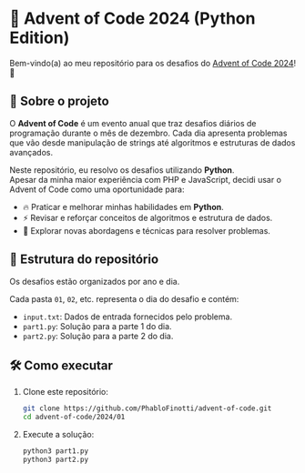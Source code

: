 # 🎄 Advent of Code 2024 (Python Edition)

Bem-vindo(a) ao meu repositório para os desafios do [Advent of Code 2024](https://adventofcode.com/2024)! 🎅

## 🎯 Sobre o projeto
O **Advent of Code** é um evento anual que traz desafios diários de programação durante o mês de dezembro. Cada dia apresenta problemas que vão desde manipulação de strings até algoritmos e estruturas de dados avançados.

Neste repositório, eu resolvo os desafios utilizando **Python**.  
Apesar da minha maior experiência com PHP e JavaScript, decidi usar o Advent of Code como uma oportunidade para:
- 🔥 Praticar e melhorar minhas habilidades em **Python**.
- ⚡️ Revisar e reforçar conceitos de algoritmos e estrutura de dados.
- 🧠 Explorar novas abordagens e técnicas para resolver problemas.

## 🧭 Estrutura do repositório
Os desafios estão organizados por ano e dia.


Cada pasta `01`, `02`, etc. representa o dia do desafio e contém:
- `input.txt`: Dados de entrada fornecidos pelo problema.
- `part1.py`: Solução para a parte 1 do dia.
- `part2.py`: Solução para a parte 2 do dia.

## 🛠 Como executar
1. Clone este repositório:
    ```bash
    git clone https://github.com/PhabloFinotti/advent-of-code.git
    cd advent-of-code/2024/01

2. Execute a solução:
    ```bash
    python3 part1.py
    python3 part2.py
